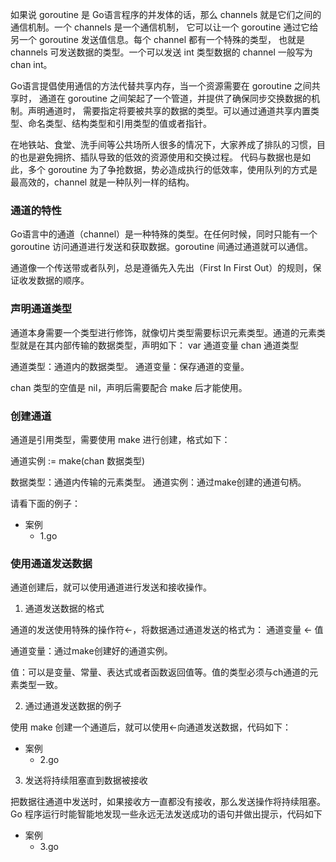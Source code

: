 如果说 goroutine 是 Go语言程序的并发体的话，那么 channels 就是它们之间的通信机制。一个 channels 是一个通信机制，
它可以让一个 goroutine 通过它给另一个 goroutine 发送值信息。每个 channel 都有一个特殊的类型，
也就是 channels 可发送数据的类型。一个可以发送 int 类型数据的 channel 一般写为 chan int。

Go语言提倡使用通信的方法代替共享内存，当一个资源需要在 goroutine 之间共享时，
通道在 goroutine 之间架起了一个管道，并提供了确保同步交换数据的机制。声明通道时，
需要指定将要被共享的数据的类型。可以通过通道共享内置类型、命名类型、结构类型和引用类型的值或者指针。


在地铁站、食堂、洗手间等公共场所人很多的情况下，大家养成了排队的习惯，目的也是避免拥挤、插队导致的低效的资源使用和交换过程。
代码与数据也是如此，多个 goroutine 为了争抢数据，势必造成执行的低效率，使用队列的方式是最高效的，channel 就是一种队列一样的结构。


### 通道的特性
Go语言中的通道（channel）是一种特殊的类型。在任何时候，同时只能有一个 goroutine 访问通道进行发送和获取数据。goroutine 间通过通道就可以通信。

通道像一个传送带或者队列，总是遵循先入先出（First In First Out）的规则，保证收发数据的顺序。

### 声明通道类型

通道本身需要一个类型进行修饰，就像切片类型需要标识元素类型。通道的元素类型就是在其内部传输的数据类型，声明如下：
var 通道变量 chan 通道类型

通道类型：通道内的数据类型。
通道变量：保存通道的变量。

chan 类型的空值是 nil，声明后需要配合 make 后才能使用。

### 创建通道

通道是引用类型，需要使用 make 进行创建，格式如下：

通道实例 := make(chan 数据类型)

数据类型：通道内传输的元素类型。
通道实例：通过make创建的通道句柄。

请看下面的例子：
 + 案例
    * 1.go 

### 使用通道发送数据

通道创建后，就可以使用通道进行发送和接收操作。

1) 通道发送数据的格式

通道的发送使用特殊的操作符<-，将数据通过通道发送的格式为：
通道变量 <- 值

通道变量：通过make创建好的通道实例。

值：可以是变量、常量、表达式或者函数返回值等。值的类型必须与ch通道的元素类型一致。

2) 通过通道发送数据的例子

使用 make 创建一个通道后，就可以使用<-向通道发送数据，代码如下： 
+ 案例
    * 2.go 

3) 发送将持续阻塞直到数据被接收

把数据往通道中发送时，如果接收方一直都没有接收，那么发送操作将持续阻塞。
Go 程序运行时能智能地发现一些永远无法发送成功的语句并做出提示，代码如下   

+ 案例
    * 3.go 